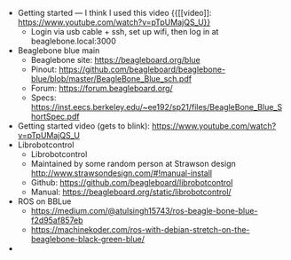 - Getting started — I think I used this video {{[[video]]: https://www.youtube.com/watch?v=pTpUMajQS_U}}
    - Login via usb cable + ssh, set up wifi, then log in at beaglebone.local:3000
- Beaglebone blue main
    - Beaglebone site: https://beagleboard.org/blue
    - Pinout: https://github.com/beagleboard/beaglebone-blue/blob/master/BeagleBone_Blue_sch.pdf
    - Forum: https://forum.beagleboard.org/
    -  Specs: https://inst.eecs.berkeley.edu/~ee192/sp21/files/BeagleBone_Blue_ShortSpec.pdf
- Getting started video (gets to blink): https://www.youtube.com/watch?v=pTpUMajQS_U
- Librobotcontrol
    - Librobotcontrol
    - Maintained by some random person at Strawson design http://www.strawsondesign.com/#!manual-install
    - Github: https://github.com/beagleboard/librobotcontrol
    - Manual: https://beagleboard.org/static/librobotcontrol/
- ROS on BBLue
    - https://medium.com/@atulsingh15743/ros-beagle-bone-blue-f2d95af857eb
    - https://machinekoder.com/ros-with-debian-stretch-on-the-beaglebone-black-green-blue/
- 
